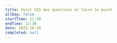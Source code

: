 ```yaml
---
title: Point SIG mes questions et faire le point
allDay: false
startTime: 11:30
endTime: 12:30
date: 2025-10-28
completed: null
---
```

